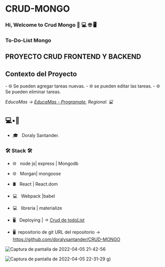 # CRUD-MONGO


### Hi, Welcome to Crud Mongo 👋 💻 🤓 🖥
### To-Do-List Mongo
<h2>PROYECTO CRUD FRONTEND Y BACKEND</h2>
<h2>Contexto del Proyecto </h2>
- 🌐 Se pueden agregar tareas nuevas.
- 🌐 se pueden editar las tareas.
- 🌐  Se pueden eliminar tareas.




<p><em> EducaMas -> <a href="https://educamas.com.co/"> EducaMas - Programate</a>, Regional. 💻 </br>
</em></p>

<h2> 💻•👩  </h2>

- 🎓 &nbsp; Doraly Santander.

<h3>🛠 Stack 🛠 </h3>

- 🌐 &nbsp; node js| express | Mongodb
-  🌐 &nbsp; Morgan| mongoose
- 🛢 &nbsp; React | React.dom
- 💻 &nbsp; Webpack |babel
 - 💻 &nbsp;  libreria | materialize 
 
- 🖥 &nbsp; Deploying | -> <a href="https://tododoraly.herokuapp.com/">Crud de todoList</a>
 - 🖥&nbsp; repositorio de git URL del repositorio -> https://github.com/doralysantander/CRUD-MONGO


![Captura de pantalla de 2022-04-05 21-42-56](https://user-images.githubusercontent.com/86391179/161888046-e4ed3500-3bee-4436-8b73-e26c6a94eee7.jpg)

![Captura de pantalla de 2022-04-05 22-31-29](https://user-images.githubusercontent.com/86391179/161890501-41f90459-3d6a-4355-930a-bf1b823f4b9c.png)
g)
